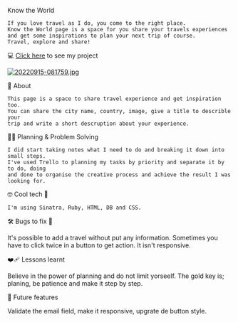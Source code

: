 Know the World

    If you love travel as I do, you come to the right place.
    Know the World page is a space for you share your travels experiences and get some inspirations to plan your next trip of course.
    Travel, explore and share!
    

💻 [Click here](https://stark-tor-02004.herokuapp.com/) to see my project

[![20220915-081759.jpg](https://i.postimg.cc/pX1c5DPX/20220915-081759.jpg)](https://postimg.cc/KRBDd3Kd)

:bookmark_tabs: About

    This page is a space to share travel experience and get inspiration too.
    You can share the city name, country, image, give a title to describle your
    trip and write a short descruption about your experience.

:woman_technologist: Planning & Problem Solving


    I did start taking notes what I need to do and breaking it down into small steps.
    I've used Trello to planning my tasks by priority and separate it by to do, doing 
    and done to organise the creative process and achieve the result I was looking for.
    
    
:nerd_face:  Cool tech  :dart:

    I'm using Sinatra, Ruby, HTML, DB and CSS.

:hammer_and_wrench:  Bugs to fix  :firecracker:

It's possible to add a travel without put any information. Sometimes you have to click 
twice in a button to get action. It isn't responsive.

:mending_heart: Lessons learnt

Believe in the power of planning and do not limit yorseelf. The gold key is; planing,
be patience and make it step by step. 

:star_struck: Future features

Validate the email field, make it responsive, upgrate de button style.

